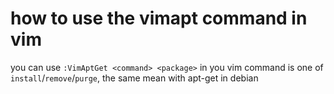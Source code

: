 # how to use the vimapt command in vim #
you can use `:VimAptGet <command> <package>` in you vim
command is one of `install`/`remove`/`purge`, the same mean with apt-get in debian

